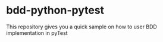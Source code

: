 # bdd-python-pytest
This repository gives you a quick sample on how to user BDD implementation in pyTest
